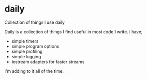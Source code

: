 daily
=====

Collection of things I use daily

Daily is a collection of things I find useful in most code I write. I have;

- simple timers
- simple program options
- simple profiling
- simple logging
- iostream adapters for faster streams

I'm adding to it all of the time.  

